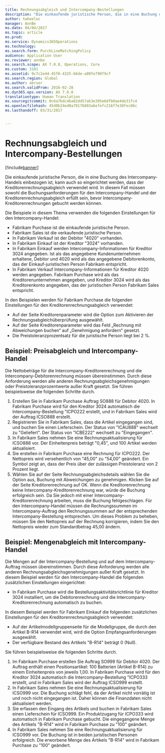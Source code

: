 ```yaml
---
title: Rechnungsabgleich und Intercompany-Bestellungen
description: "Die einkaufende juristische Person, die in eine Buchung des Intercompany-Handels einbezogen ist, kann auch so eingerichtet werden, dass der Kreditorenrechnungsabgleich verwendet wird. In diesem Fall müssen sowohl die Buchungsanforderungen für den Intercompany-Handel und der Kreditorenrechnungsabgleich erfüllt sein, bevor Intercompany-Kreditorenrechnungen gebucht werden können."
author: twheeloc
manager: AnnBe
ms.date: 04/04/2017
ms.topic: article
ms.prod: 
ms.service: Dynamics365Operations
ms.technology: 
ms.search.form: PurchLineMatchingPolicy
audience: Application User
ms.reviewer: annbe
ms.search.scope: AX 7.0.0, Operations, Core
ms.custom: 3101
ms.assetid: 9c7c2e44-45f8-4325-b6de-a09fe790f9cf
ms.search.region: Global
ms.author: abruer
ms.search.validFrom: 2016-02-28
ms.dyn365.ops.version: AX 7.0.0
translationtype: Human Translation
ms.sourcegitcommit: 0c6a7bdc4ba82dd57ab3e395e6dfb0ae4de31fc4
ms.openlocfilehash: 45d0b24ed0a79176803a6efefc216f7e30fec86c
ms.lasthandoff: 03/31/2017


---
```


# <a name="invoice-matching-and-intercompany-purchase-orders"></a>Rechnungsabgleich und Intercompany-Bestellungen

[!include[banner](../includes/banner.md)]


Die einkaufende juristische Person, die in eine Buchung des Intercompany-Handels einbezogen ist, kann auch so eingerichtet werden, dass der Kreditorenrechnungsabgleich verwendet wird. In diesem Fall müssen sowohl die Buchungsanforderungen für den Intercompany-Handel und der Kreditorenrechnungsabgleich erfüllt sein, bevor Intercompany-Kreditorenrechnungen gebucht werden können.

Die Beispiele in diesem Thema verwenden die folgenden Einstellungen für den Intercompany-Handel:
-   Fabrikam Purchase ist die einkaufende juristische Person.
-   Fabrikam Sales ist die verkaufende juristische Person.
-   In Fabrikam Verkauf ist der Debitor "4020" vorhanden.
-   In Fabrikam Einkauf ist der Kreditor "3024" vorhanden.
-   In Fabrikam Einkauf werden Intercompany-Informationen für Kreditor 3024 angegeben. Ist als das angegebene Kundenunternehmen erhaltene, Debitor und 4020 wird als das angegebene Debitorenkonto, das der Einkauf-juristischen Person Fabrikam entspricht.
-   In Fabrikam Verkauf Intercompany-Informationen für Kreditor 4020 werden angegeben. Fabrikam Purchase wird als das Kreditorenunternehmen angegeben, und Kreditor 3024 wird als das Kreditorenkonto angegeben, das der juristischen Person Fabrikam Sales entspricht.

In den Beispielen werden für Fabrikam Purchase die folgenden Einstellungen für den Kreditorenrechnungsabgleich verwendet:
-   Auf der Seite Kreditorenparameter wird die Option zum Aktivieren der Rechnungsabgleichüberprüfung ausgewählt.
-   Auf der Seite Kreditorenparameter wird das Feld „Rechnung mit Abweichungen buchen“ auf „Genehmigung anfordern“ gesetzt.
-   Die Preistoleranzprozentsatz für die juristische Person liegt bei 2 %.

## <a name="example-price-matching-and-intercompany-trade"></a>Beispiel: Preisabgleich und Intercompany-Handel
Die Nettobeträge für die Intercompany-Kreditorenrechnung und die Intercompany-Debitorenrechnung müssen übereinstimmen. Durch diese Anforderung werden alle anderen Rechnungsabgleichsgenehmigungen oder Preistoleranzprozentwerte außer Kraft gesetzt. Sie führen beispielsweise die folgenden Schritte durch.
1.  Erstellen Sie in Fabrikam Purchase Auftrag SO888 für Debitor 4020. In Fabrikam Purchase wird für den Kreditor 3024 automatisch die Intercompany-Bestellung "ICPO222 erstellt, und in Fabrikam Sales wird der Auftrag ICSO888 erstellt.
2.  Registrieren Sie in Fabrikam Sales, dass die Artikel eingegangen sind, und buchen Sie einen Lieferschein. Der Status von "ICAU888" wechselt zu "Geliefert". Der Status von "ICBE222" wechselt zu "Eingegangen".
3.  In Fabrikam Sales nehmen Sie eine Rechnungsaktualisierung für ICSO888 vor. Der Einheitenpreis beträgt "0,45", und 100 Artikel werden aktualisiert.
4.  Sie erstellen in Fabrikam Purchase eine Rechnung für ICPO222. Der Nettopreis wird versehentlich von "45,00" zu "54,00" geändert. Ein Symbol zeigt an, dass der Preis über der zulässigen Preistoleranz von 2 Prozent liegt.
5.  Wählen Sie auf der Seite Rechnungsabgleichsdetails wählen Sie die Option aus, Buchung mit Abweichungen zu genehmigen. Klicken Sie auf der Seite Kreditorenrechnung auf OK. Wenn die Kreditorenrechnung keine Intercompany-Kreditorenrechnung war, würde die Buchung erfolgreich sein. Da Sie jedoch mit einer Intercompany-Kreditorenrechnung arbeiten, muss die Buchung fehlgeschlagen. Für den Intercompany-Handel müssen die Rechnungssummen im Intercompany-Auftrag den Rechnungssummen auf der entsprechenden Intercompany-Bestellung entsprechen. Um dieses Problem zu beheben, müssen Sie den Nettopreis auf der Rechnung korrigieren, indem Sie den Nettopreis wieder zum Standardbetrag 45,00 ändern.

## <a name="example-quantity-matching-with-intercompany-trade"></a>Beispiel: Mengenabgleich mit Intercompany-Handel
Die Mengen auf der Intercompany-Bestellung und auf dem Intercompany-Auftrag müssen übereinstimmen. Durch diese Anforderung werden alle anderen Rechnungsabgleichsgenehmigungen außer Kraft gesetzt. In diesem Beispiel werden für den Intercompany-Handel die folgenden zusätzlichen Einstellungen eingerichtet:
-   In Fabrikam Purchase wird die Bestellungsaktivitätsrichtlinie für Kreditor 3024 installiert, um die Debitorenrechnung und die Intercompany-Kreditorenrechnung automatisch zu buchen.

In diesem Beispiel werden für Fabrikam Einkauf die folgenden zusätzlichen Einstellungen für den Kreditorenrechnungsabgleich verwendet:
-   Auf der Artikelmodellgruppenseite für die Modellgruppe, die durch den Artikel B-R14 verwendet wird, wird die Option Empfangsanforderungen ausgewählt.
-   Der verfügbare Bestand des Artikels "B-R14" beträgt 0 (Null).

Sie führen beispielsweise die folgenden Schritte durch.
1.  Im Fabrikam Purchase erstellen Sie Auftrag SO999 für Debitor 4020. Der Auftrag enthält einen Positionsartikel: 100 Batterien (Artikel B-R14) zu einem Einheitenpreis von jeweils 1,00. In Fabrikam Purchase wird für den Kreditor 3024 automatisch die Intercompany-Bestellung "ICPO333 erstellt, und in Fabrikam Sales wird der Auftrag ICSO999 erstellt.
2.  In Fabrikam Sales nehmen Sie eine Rechnungsaktualisierung für ICSO999 vor. Die Buchung schlägt fehl, da der Artikel nicht vorrätig ist und noch nicht eingegangen ist. Daher können die Finanzdaten nicht aktualisiert werden.
3.  Sie erfassen den Eingang des Artikels und buchen in Fabrikam Sales einen Lieferschein für ICSO999. Ein Produktzugang für ICPO333 wird automatisch in Fabrikam Purchase gebucht. Die eingegangene Menge des Artikels "B-R14" wird in Fabrikam Purchase zu "100" geändert.
4.  In Fabrikam Sales nehmen Sie eine Rechnungsaktualisierung für ICSO999 vor. Die Buchung ist in beiden juristischen Personen erfolgreich. Die erworbene Menge des Artikels "B-R14" wird in Fabrikam Purchase zu "100" geändert.






